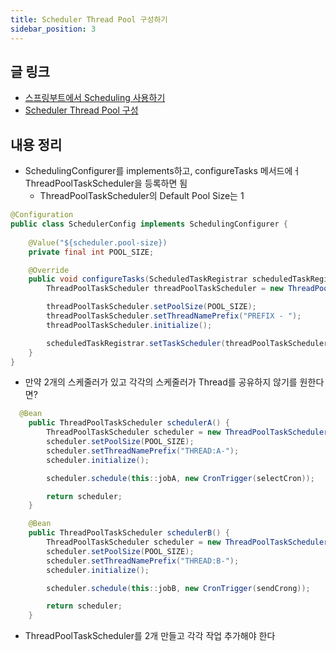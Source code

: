 ```yaml
---
title: Scheduler Thread Pool 구성하기
sidebar_position: 3
---
```

## 글 링크
- [스프링부트에서 Scheduling 사용하기](http://jmlim.github.io/spring/2018/11/27/spring-boot-schedule/)
- [Scheduler Thread Pool 구성](https://blog.naver.com/PostView.nhn?blogId=dg110&logNo=221589812687)
## 내용 정리
- SchedulingConfigurer를 implements하고, configureTasks 메서드에ㅓ ThreadPoolTaskScheduler을 등록하면 됨
  - ThreadPoolTaskScheduler의 Default Pool Size는 1
```java
@Configuration
public class SchedulerConfig implements SchedulingConfigurer {
    
    @Value("${scheduler.pool-size})
    private final int POOL_SIZE;

    @Override
    public void configureTasks(ScheduledTaskRegistrar scheduledTaskRegistrar) {
        ThreadPoolTaskScheduler threadPoolTaskScheduler = new ThreadPoolTaskScheduler();

        threadPoolTaskScheduler.setPoolSize(POOL_SIZE);
        threadPoolTaskScheduler.setThreadNamePrefix("PREFIX - ");
        threadPoolTaskScheduler.initialize();

        scheduledTaskRegistrar.setTaskScheduler(threadPoolTaskScheduler);
    }
}
```

- 만약 2개의 스케줄러가 있고 각각의 스케줄러가 Thread를 공유하지 않기를 원한다면?
```java
  @Bean
    public ThreadPoolTaskScheduler schedulerA() {
        ThreadPoolTaskScheduler scheduler = new ThreadPoolTaskScheduler();
        scheduler.setPoolSize(POOL_SIZE);
        scheduler.setThreadNamePrefix("THREAD:A-");
        scheduler.initialize();

        scheduler.schedule(this::jobA, new CronTrigger(selectCron));

        return scheduler;
    }

    @Bean
    public ThreadPoolTaskScheduler schedulerB() {
        ThreadPoolTaskScheduler scheduler = new ThreadPoolTaskScheduler();
        scheduler.setPoolSize(POOL_SIZE);
        scheduler.setThreadNamePrefix("THREAD:B-"); 
        scheduler.initialize();

        scheduler.schedule(this::jobB, new CronTrigger(sendCrong));

        return scheduler;
    }
```
- ThreadPoolTaskScheduler를 2개 만들고 각각 작업 추가해야 한다